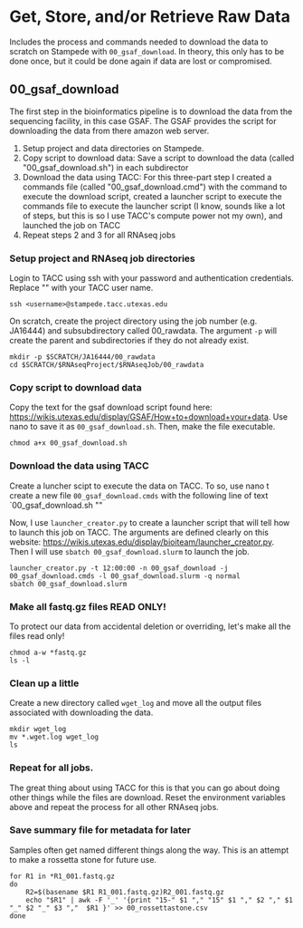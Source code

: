 # Get, Store, and/or Retrieve Raw Data

Includes the process and commands needed to download the data to scratch on Stampede with `00_gsaf_download`. In theory, this only has to be done once, but it could be done again if data are lost or compromised. 


## 00_gsaf_download 

The first step in the bioinformatics pipeline is to download the data from the sequencing facility, in this case GSAF. The GSAF provides the script for downloading the data from there amazon web server. 

1. Setup project and data directories on Stampede.
2. Copy script to download data: Save a script to download the data (called "00_gsaf_download.sh") in each subdirector  
3. Download the data using TACC: For this three-part step I created a commands file (called "00_gsaf_download.cmd") with the command to execute the download script,  created a launcher script to execute the commands file to execute the launcher script (I know, sounds like a lot of steps, but this is so I use TACC's compute power not my own), and launched the job on TACC  
4. Repeat steps 2 and 3 for all RNAseq jobs 

### Setup project and RNAseq job directories 

Login to TACC using ssh with your password and authentication credentials. Replace "<username>" with your TACC user name. 

~~~ {.bash}
ssh <username>@stampede.tacc.utexas.edu
~~~

On scratch, create the project directory using the job number (e.g. JA16444) and subsubdirectory called 00_rawdata. The argument `-p` will create the parent and subdirectories if they do not already exist.

~~~ {.bash}
mkdir -p $SCRATCH/JA16444/00_rawdata
cd $SCRATCH/$RNAseqProject/$RNAseqJob/00_rawdata
~~~

### Copy script to download data 
Copy the text for the gsaf download script found here: https://wikis.utexas.edu/display/GSAF/How+to+download+your+data. Use nano to save it as `00_gsaf_download.sh`. Then, make the file executable.

~~~ {.bash}
chmod a+x 00_gsaf_download.sh
~~~


### Download the data using TACC
Create a luncher scipt to execute the data on TACC. To so, use nano t create a new file `00_gsaf_download.cmds` with the following line of text `00_gsaf_download.sh "<amazonwebaddress>"

Now, I use `launcher_creator.py` to create a launcher script that will tell how to launch this job on TACC. The arguments are defined clearly on this website: https://wikis.utexas.edu/display/bioiteam/launcher_creator.py. Then I will use `sbatch 00_gsaf_download.slurm` to launch the job.

~~~ {.bash}
launcher_creator.py -t 12:00:00 -n 00_gsaf_download -j 00_gsaf_download.cmds -l 00_gsaf_download.slurm -q normal
sbatch 00_gsaf_download.slurm
~~~

### Make all fastq.gz files READ ONLY!

To protect our data from accidental deletion or overriding, let's make all the files read only!

~~~ {.bash}
chmod a-w *fastq.gz
ls -l
~~~

### Clean up a little

Create a new directory called `wget_log` and move all the output files associated with downloading the data.

~~~ {.bash}
mkdir wget_log
mv *.wget.log wget_log
ls
~~~

### Repeat for all jobs. 
The great thing about using TACC for this is that you can go about doing other things while the files are download. Reset the environment variables above and repeat the process for all other RNAseq jobs.

### Save summary file for metadata for later

Samples often get named different things along the way. This is an attempt to make a rossetta stone for future use. 

~~~ {.bash}
for R1 in *R1_001.fastq.gz
do   
	R2=$(basename $R1 R1_001.fastq.gz)R2_001.fastq.gz
	echo "$R1" | awk -F '_' '{print "15-" $1 "," "15" $1 "," $2 "," $1 "_" $2 "_" $3 ","  $R1 }' >> 00_rossettastone.csv
done
~~~
